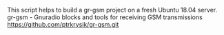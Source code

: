 This script helps to build a gr-gsm project on a fresh Ubuntu 18.04 server.
gr-gsm - Gnuradio blocks and tools for receiving GSM transmissions https://github.com/ptrkrysik/gr-gsm.git